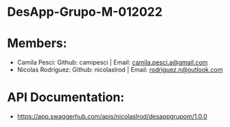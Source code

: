 # DesApp-Grupo-M-012022

# Members:
  - Camila Pesci: Github: camipesci |  Email: camila.pesci.a@gmail.com
  - Nicolas Rodriguez: Github: nicolaslrod | Email: rodriguez.n@outlook.com

# API Documentation:
 - https://app.swaggerhub.com/apis/nicolaslrod/desappgrupom/1.0.0
